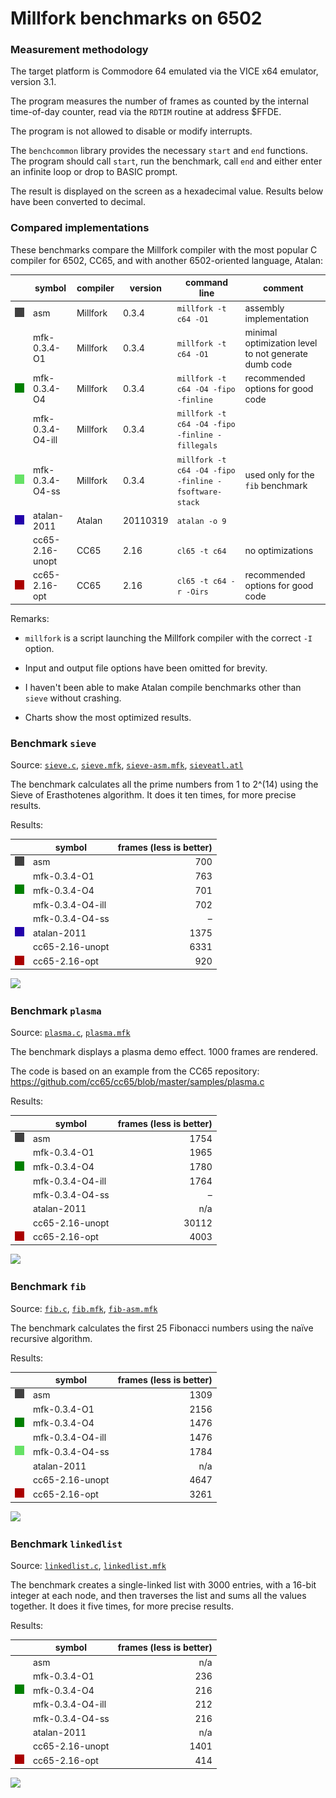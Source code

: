# Millfork benchmarks on 6502

### Measurement methodology

The target platform is Commodore 64 emulated via the VICE x64 emulator, version 3.1.

The program measures the number of frames as counted by the internal time-of-day counter, read via the `RDTIM` routine at address $FFDE.

The program is not allowed to disable or modify interrupts.

The `benchcommon` library provides the necessary `start` and `end` functions. The program should call `start`, run the benchmark, call `end` and either enter an infinite loop or drop to BASIC prompt.

The result is displayed on the screen as a hexadecimal value. Results below have been converted to decimal.

### Compared implementations

These benchmarks compare the Millfork compiler with the most popular C compiler for 6502, CC65, and with another 6502-oriented language, Atalan:

|&nbsp;&nbsp;&nbsp;&nbsp; | symbol            | compiler | version  | command line                                          | comment |
|-------------------------|-------------------|----------|----------|-------------------------------------------------------|-|
|![](../images/404040.png)| asm               | Millfork | 0.3.4    | `millfork -t c64 -O1`                                 | assembly implementation |
|                         | mfk-0.3.4-O1      | Millfork | 0.3.4    | `millfork -t c64 -O1`                                 | minimal optimization level to not generate dumb code|
|![](../images/008000.png)| mfk-0.3.4-O4      | Millfork | 0.3.4    | `millfork -t c64 -O4 -fipo -finline`                  | recommended options for good code |
|                         | mfk-0.3.4-O4-ill  | Millfork | 0.3.4    | `millfork -t c64 -O4 -fipo -finline -fillegals`       | |
|![](../images/66e266.png)| mfk-0.3.4-O4-ss   | Millfork | 0.3.4    | `millfork -t c64 -O4 -fipo -finline -fsoftware-stack` | used only for the `fib` benchmark |
|![](../images/2200aa.png)| atalan-2011       | Atalan   | 20110319 | `atalan -o 9`                                         | |
|                         | cc65-2.16-unopt   | CC65     | 2.16     | `cl65 -t c64`                                         | no optimizations |
|![](../images/aa0000.png)| cc65-2.16-opt     | CC65     | 2.16     | `cl65 -t c64 -r -Oirs`                                | recommended options for good code |

Remarks:

* `millfork` is a script launching the Millfork compiler with the correct `-I` option.

* Input and output file options have been omitted for brevity.

* I haven't been able to make Atalan compile benchmarks other than `sieve` without crashing.

* Charts show the most optimized results.

### Benchmark `sieve`

Source: [`sieve.c`](./sieve.c), [`sieve.mfk`](./sieve.mfk), [`sieve-asm.mfk`](./sieve-asm.mfk), [`sieveatl.atl`](./sieveatl.atl)

The benchmark calculates all the prime numbers from 1 to 2^(14) using the Sieve of Erasthotenes algorithm. It does it ten times, for more precise results.

Results:

|                         | symbol            | frames (less is better) |
|-|-|-:|
|![](../images/404040.png)| asm               | 700 |
|                         | mfk-0.3.4-O1      | 763 |
|![](../images/008000.png)| mfk-0.3.4-O4      | 701 |
|                         | mfk-0.3.4-O4-ill  | 702 |
|                         | mfk-0.3.4-O4-ss   | – |
|![](../images/2200aa.png)| atalan-2011       | 1375 |
|                         | cc65-2.16-unopt   | 6331 |
|![](../images/aa0000.png)| cc65-2.16-opt     | 920 |

![](https://image-charts.com/chart?cht=bhg&chs=700x400&chd=t:700|701|920|1375&chdl=asm|mfk-0.3.4-O4|cc65-2.16-opt|atalan-2011&chtt=Sieve%20benchmark%20(time%20in%20frames,%20less%20is%20better)&chma=10,10&chxt=x,y&chco=404040,008000,aa0000,2200aa&chxl=0:||&chds=0,1500&chxr=1,0,1500)

### Benchmark `plasma`

Source: [`plasma.c`](./plasma.c), [`plasma.mfk`](./plasma.mfk)

The benchmark displays a plasma demo effect. 1000 frames are rendered.

The code is based on an example from the CC65 repository: https://github.com/cc65/cc65/blob/master/samples/plasma.c

Results:

|                         | symbol            | frames (less is better) |
|-|-|-:|
|![](../images/404040.png)| asm               | 1754 |
|                         | mfk-0.3.4-O1      | 1965 |
|![](../images/008000.png)| mfk-0.3.4-O4      | 1780 |
|                         | mfk-0.3.4-O4-ill  | 1764 |
|                         | mfk-0.3.4-O4-ss   | – |
|                         | atalan-2011       | n/a |
|                         | cc65-2.16-unopt   | 30112 |
|![](../images/aa0000.png)| cc65-2.16-opt     | 4003 |

![](https://image-charts.com/chart?cht=bhg&chs=700x400&chd=t:1754|1780|4003&chdl=asm|mfk-0.3.4-O4|cc65-2.16-opt&chtt=Plasma%20benchmark%20(time%20in%20frames,%20less%20is%20better)&chma=10,10&chxt=x,y&chco=404040,008000,aa0000&chxl=0:||&chds=0,50000&chxr=1,0,5000)


### Benchmark `fib`

Source: [`fib.c`](./fib.c), [`fib.mfk`](./fib.mfk), [`fib-asm.mfk`](./fib-asm.mfk)

The benchmark calculates the first 25 Fibonacci numbers using the naïve recursive algorithm.

Results:

|                         | symbol            | frames (less is better) |
|-|-|-:|
|![](../images/404040.png)| asm               | 1309 |
|                         | mfk-0.3.4-O1      | 2156 |
|![](../images/008000.png)| mfk-0.3.4-O4      | 1476 |
|                         | mfk-0.3.4-O4-ill  | 1476 |
|![](../images/66e266.png)| mfk-0.3.4-O4-ss   | 1784 |
|                         | atalan-2011       | n/a |
|                         | cc65-2.16-unopt   | 4647 |
|![](../images/aa0000.png)| cc65-2.16-opt     | 3261 |

![](https://image-charts.com/chart?cht=bhg&chs=700x400&chd=t:1309|1476|1784|3261&chdl=asm|mfk-0.3.4-O4|mfk-0.3.4-O4-ss|cc65-2.16-opt&chtt=Fibonacci%20benchmark%20(time%20in%20frames,%20less%20is%20better)&chma=10,10&chxt=x,y&chco=404040,008000,66e266,aa0000&chxl=0:||&chds=0,4000&chxr=1,0,4000)


### Benchmark `linkedlist`

Source: [`linkedlist.c`](./linkedlist.c), [`linkedlist.mfk`](./linkedlist.mfk)

The benchmark creates a single-linked list with 3000 entries, with a 16-bit integer at each node, and then traverses the list and sums all the values together. It does it five times, for more precise results.
 

Results:

|                         | symbol            | frames (less is better) |
|-|-|-:|
|                         | asm               | n/a |
|                         | mfk-0.3.4-O1      | 236 |
|![](../images/008000.png)| mfk-0.3.4-O4      | 216 |
|                         | mfk-0.3.4-O4-ill  | 212 |
|                         | mfk-0.3.4-O4-ss   | 216 |
|                         | atalan-2011       | n/a |
|                         | cc65-2.16-unopt   | 1401 |
|![](../images/aa0000.png)| cc65-2.16-opt     | 414 |

![](https://image-charts.com/chart?cht=bhg&chs=700x400&chd=t:216|414&chdl=mfk-0.3.4-O4|cc65-2.16-opt&chtt=Linked%20list%20benchmark%20(time%20in%20frames,%20less%20is%20better)&chma=10,10&chxt=x,y&chco=008000,aa0000&chxl=0:||&chds=0,500&chxr=1,0,500)

